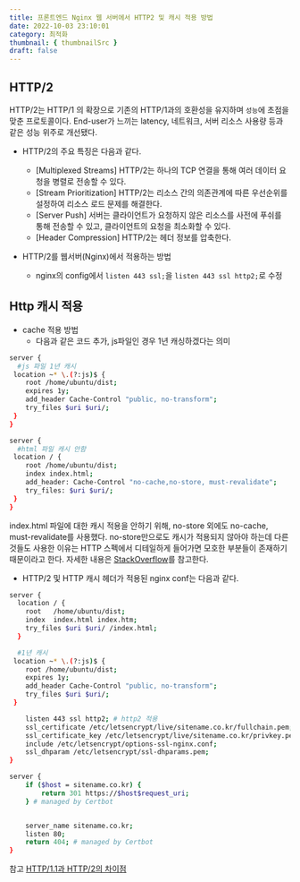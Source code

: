 ```yaml
---
title: 프론트엔드 Nginx 웹 서버에서 HTTP2 및 캐시 적용 방법
date: 2022-10-03 23:10:01
category: 최적화
thumbnail: { thumbnailSrc }
draft: false
---
```


## HTTP/2

HTTP/2는 HTTP/1 의 확장으로 기존의 HTTP/1과의 호환성을 유지하며 `성능`에 초점을 맞춘 프로토콜이다. End-user가 느끼는 latency, 네트워크, 서버 리소스 사용량 등과 같은 성능 위주로 개선됐다.

-   HTTP/2의 주요 특징은 다음과 같다.

    -   [Multiplexed Streams] HTTP/2는 하나의 TCP 연결을 통해 여러 데이터 요청을 병렬로 전송할 수 있다.
    -   [Stream Prioritization] HTTP/2는 리소스 간의 의존관계에 따른 우선순위를 설정하여 리소스 로드 문제를 해결한다.
    -   [Server Push] 서버는 클라이언트가 요청하지 않은 리소스를 사전에 푸쉬를 통해 전송할 수 있고, 클라이언트의 요청을 최소화할 수 있다.
    -   [Header Compression] HTTP/2는 헤더 정보를 압축한다.

-   HTTP/2를 웹서버(Nginx)에서 적용하는 방법
    -   nginx의 config에서 `listen 443 ssl;`을 `listen 443 ssl http2;`로 수정

## Http 캐시 적용

-   cache 적용 방법
    -   다음과 같은 코드 추가, js파일인 경우 1년 캐싱하겠다는 의미

```bash
server {
  #js 파일 1년 캐시
 location ~* \.(?:js)$ {
    root /home/ubuntu/dist;
    expires 1y;
    add_header Cache-Control "public, no-transform";
    try_files $uri $uri/;
 }
}
```

```bash
server {
  #html 파일 캐시 안함
 location / {
    root /home/ubuntu/dist;
    index index.html;
    add_header: Cache-Control "no-cache,no-store, must-revalidate";
    try_files: $uri $uri/;
 }
}
```

index.html 파일에 대한 캐시 적용을 안하기 위해, no-store 외에도 no-cache, must-revalidate를 사용했다. no-store만으로도 캐시가 적용되지 않아야 하는데 다른 것들도 사용한 이유는 HTTP 스펙에서 디테일하게 들어가면 모호한 부분들이 존재하기 때문이라고 한다.
자세한 내용은 [StackOverflow](https://stackoverflow.com/questions/49547/how-do-we-control-web-page-caching-across-all-browsers)를 참고한다.

-   HTTP/2 및 HTTP 캐시 헤더가 적용된 nginx conf는 다음과 같다.

```bash
server {
  location / {
    root   /home/ubuntu/dist;
    index  index.html index.htm;
    try_files $uri $uri/ /index.html;
  }

  #1년 캐시
 location ~* \.(?:js)$ {
    root /home/ubuntu/dist;
    expires 1y;
    add_header Cache-Control "public, no-transform";
    try_files $uri $uri/;
 }

    listen 443 ssl http2; # http2 적용
    ssl_certificate /etc/letsencrypt/live/sitename.co.kr/fullchain.pem;
    ssl_certificate_key /etc/letsencrypt/live/sitename.co.kr/privkey.pem;
    include /etc/letsencrypt/options-ssl-nginx.conf;
    ssl_dhparam /etc/letsencrypt/ssl-dhparams.pem;
}

server {
    if ($host = sitename.co.kr) {
        return 301 https://$host$request_uri;
    } # managed by Certbot


    server_name sitename.co.kr;
    listen 80;
    return 404; # managed by Certbot
}
```

참고 [HTTP/1.1과 HTTP/2의 차이점](https://seokbeomkim.github.io/posts/http1-http2/#http2)
